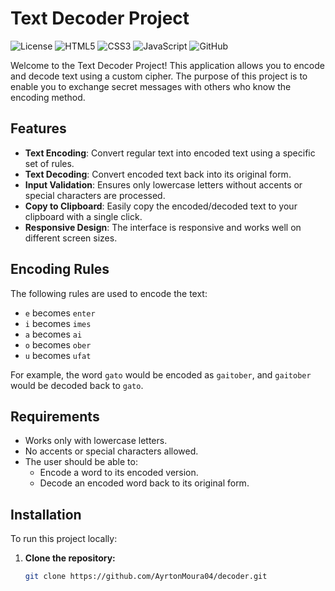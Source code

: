 # Text Decoder Project

![License](https://img.shields.io/badge/license-MIT-blue.svg)
![HTML5](https://img.shields.io/badge/-HTML5-E34F26?logo=html5&logoColor=fff)
![CSS3](https://img.shields.io/badge/-CSS3-1572B6?logo=css3&logoColor=fff)
![JavaScript](https://img.shields.io/badge/-JavaScript-F7DF1E?logo=javascript&logoColor=000)
![GitHub](https://img.shields.io/badge/-GitHub-181717?logo=github&logoColor=fff)

Welcome to the Text Decoder Project! This application allows you to encode and decode text using a custom cipher. The purpose of this project is to enable you to exchange secret messages with others who know the encoding method.

## Features

- **Text Encoding**: Convert regular text into encoded text using a specific set of rules.
- **Text Decoding**: Convert encoded text back into its original form.
- **Input Validation**: Ensures only lowercase letters without accents or special characters are processed.
- **Copy to Clipboard**: Easily copy the encoded/decoded text to your clipboard with a single click.
- **Responsive Design**: The interface is responsive and works well on different screen sizes.

## Encoding Rules

The following rules are used to encode the text:

- `e` becomes `enter`
- `i` becomes `imes`
- `a` becomes `ai`
- `o` becomes `ober`
- `u` becomes `ufat`

For example, the word `gato` would be encoded as `gaitober`, and `gaitober` would be decoded back to `gato`.

## Requirements

- Works only with lowercase letters.
- No accents or special characters allowed.
- The user should be able to:
  - Encode a word to its encoded version.
  - Decode an encoded word back to its original form.

## Installation

To run this project locally:

1. **Clone the repository:**

   ```bash
   git clone https://github.com/AyrtonMoura04/decoder.git
